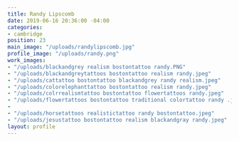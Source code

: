 ```yaml
---
title: Randy Lipscomb
date: 2019-06-16 20:36:00 -04:00
categories:
- cambridge
position: 23
main_image: "/uploads/randylipscomb.jpg"
profile_image: "/uploads/randy.png"
work_images:
- "/uploads/blackandgrey realism bostontattoo randy.PNG"
- "/uploads/blackandgreytattoos bostontattoo realism randy.jpeg"
- "/uploads/cattattoo bostontattoo blackandgrey randy realism.jpeg"
- "/uploads/colorelephanttattoo bostontattoo realism randy.jpeg"
- "/uploads/colrrealismtattoo bostontattoo flowertattoos randy.jpeg"
- "/uploads/flowertattoos bostontattoo traditional colortattoo randy .jpeg"
- 
- "/uploads/horsetattoos realistictattoo randy bostontattoo.jpeg"
- "/uploads/jesustattoo bostontattoo realism blackandgray randy.jpeg"
layout: profile
---
```


